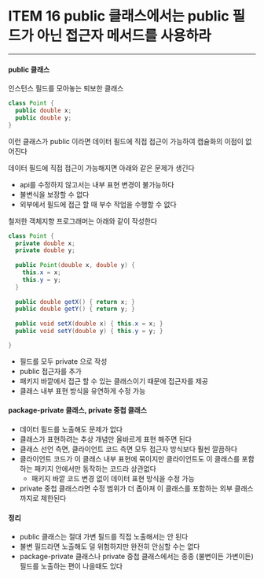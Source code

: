 # ITEM 16 public 클래스에서는 public 필드가 아닌 접근자 메서드를 사용하라

--------------------------------------------
#### public 클래스

인스턴스 필드를 모아놓는 퇴보한 클래스
```` java
class Point {
  public double x;
  public double y;
}
````

이런 클래스가 public 이라면 데이터 필드에 직접 접근이 가능하여 캡슐화의 이점이 없어진다

데이터 필드에 직접 접근이 가능해지면 아래와 같은 문제가 생긴다
* api를 수정하지 않고서는 내부 표현 변경이 불가능하다
* 불변식을 보장할 수 없다
* 외부에서 필드에 접근 할 때 부수 작업을 수행할 수 없다

철저한 객체지향 프로그래머는 아래와 같이 작성한다

```` java
class Point {
  private double x;
  private double y;
  
  public Point(double x, double y) {
    this.x = x;
    this.y = y;
  }
  
  public double getX() { return x; }
  public double getY() { return y; }
  
  public void setX(double x) { this.x = x; }
  public void setY(double y) { this.y = y; }

}
````
* 필드를 모두 private 으로 작성
* public 접근자를 추가 
* 패키지 바깥에서 접근 할 수 있는 클래스이기 때문에 접근자를 제공 
* 클래스 내부 표현 방식을 유연하게 수정 가능

#### package-private 클래스, private 중첩 클래스
* 데이터 필드를 노출해도 문제가 없다
* 클래스가 표현하려는 추상 개념만 올바르게 표현 해주면 된다
* 클래스 선언 측면, 클라이언트 코드 측면 모두 접근자 방식보다 훨씬 깔끔하다
* 클라이언트 코드가 이 클래스 내부 표현에 묶이지만 클라이언트도 이 클래스를 포함하는 패키지 안에서만 동작하는 코드라 상관없다
  * 패키지 바깥 코드 변경 없이 데이터 표현 방식을 수정 가능
* private 중첩 클래스라면 수정 범위가 더 좁아져 이 클래스를 포함하는 외부 클래스까지로 제한된다

#### 정리
* public 클래스는 절대 가변 필드를 직접 노출해서는 안 된다
* 불변 필드라면 노출해도 덜 위험하지만 완전히 안심할 수는 없다
* package-private 클래스나 private 중첩 클래스에서는 종종 (불변이든 가변이든) 필드를 노출하는 편이 나을때도 있다